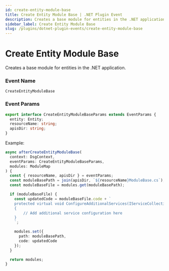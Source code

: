 ```yaml
---
id: create-entity-module-base
title: Create Entity Module Base | .NET Plugin Event
description: Creates a base module for entities in the .NET application.
sidebar_label: Create Entity Module Base
slug: /plugins/dotnet-plugin-events/create-entity-module-base
---
```


# Create Entity Module Base


Creates a base module for entities in the .NET application.

### Event Name

`CreateEntityModuleBase`

### Event Params

```ts
export interface CreateEntityModuleBaseParams extends EventParams {
  entity: Entity;
  resourceName: string;
  apisDir: string;
}
```

Example:

```ts
async afterCreateEntityModuleBase(
  context: DsgContext,
  eventParams: CreateEntityModuleBaseParams,
  modules: ModuleMap
) {
  const { resourceName, apisDir } = eventParams;
  const moduleBasePath = join(apisDir, `${resourceName}ModuleBase.cs`);
  const moduleBaseFile = modules.get(moduleBasePath);

  if (moduleBaseFile) {
    const updatedCode = moduleBaseFile.code + `
    protected virtual void ConfigureAdditionalServices(IServiceCollection services)
    {
        // Add additional service configuration here
    }
    `;

    modules.set({
      path: moduleBasePath,
      code: updatedCode
    });
  }

  return modules;
}
```